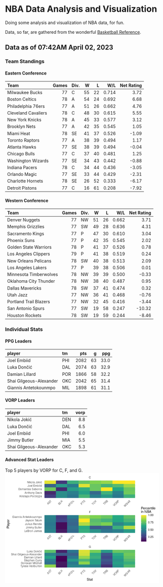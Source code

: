 # NBA Data Analysis and Visualization

Doing some analysis and visualization of NBA data, for fun.

Data, so far, are gathered from the wonderful [Basketball
Reference](https://www.basketball-reference.com/).

## Data as of 07:42AM April 02, 2023

### Team Standings

#### Eastern Conference

| Team                | Games | Div. |   W |   L |   W/L | Net Rating |
|:--------------------|------:|:-----|----:|----:|------:|-----------:|
| Milwaukee Bucks     |    77 | C    |  55 |  22 | 0.714 |       3.72 |
| Boston Celtics      |    78 | A    |  54 |  24 | 0.692 |       6.68 |
| Philadelphia 76ers  |    77 | A    |  51 |  26 | 0.662 |       4.76 |
| Cleveland Cavaliers |    78 | C    |  48 |  30 | 0.615 |       5.55 |
| New York Knicks     |    78 | A    |  45 |  33 | 0.577 |       3.12 |
| Brooklyn Nets       |    77 | A    |  42 |  35 | 0.545 |       1.05 |
| Miami Heat          |    78 | SE   |  41 |  37 | 0.526 |      -1.09 |
| Toronto Raptors     |    77 | A    |  38 |  39 | 0.494 |       1.17 |
| Atlanta Hawks       |    77 | SE   |  38 |  39 | 0.494 |      -0.04 |
| Chicago Bulls       |    77 | C    |  37 |  40 | 0.481 |       1.25 |
| Washington Wizards  |    77 | SE   |  34 |  43 | 0.442 |      -0.88 |
| Indiana Pacers      |    78 | C    |  34 |  44 | 0.436 |      -3.05 |
| Orlando Magic       |    77 | SE   |  33 |  44 | 0.429 |      -2.31 |
| Charlotte Hornets   |    78 | SE   |  26 |  52 | 0.333 |      -6.17 |
| Detroit Pistons     |    77 | C    |  16 |  61 | 0.208 |      -7.92 |

#### Western Conference

| Team                   | Games | Div. |   W |   L |   W/L | Net Rating |
|:-----------------------|------:|:-----|----:|----:|------:|-----------:|
| Denver Nuggets         |    77 | NW   |  51 |  26 | 0.662 |       3.71 |
| Memphis Grizzlies      |    77 | SW   |  49 |  28 | 0.636 |       4.31 |
| Sacramento Kings       |    77 | P    |  47 |  30 | 0.610 |       3.04 |
| Phoenix Suns           |    77 | P    |  42 |  35 | 0.545 |       2.02 |
| Golden State Warriors  |    78 | P    |  41 |  37 | 0.526 |       0.78 |
| Los Angeles Clippers   |    79 | P    |  41 |  38 | 0.519 |       0.24 |
| New Orleans Pelicans   |    78 | SW   |  40 |  38 | 0.513 |       2.09 |
| Los Angeles Lakers     |    77 | P    |  39 |  38 | 0.506 |       0.01 |
| Minnesota Timberwolves |    78 | NW   |  39 |  39 | 0.500 |      -0.33 |
| Oklahoma City Thunder  |    78 | NW   |  38 |  40 | 0.487 |       0.95 |
| Dallas Mavericks       |    78 | SW   |  37 |  41 | 0.474 |       0.32 |
| Utah Jazz              |    77 | NW   |  36 |  41 | 0.468 |      -0.76 |
| Portland Trail Blazers |    77 | NW   |  32 |  45 | 0.416 |      -3.44 |
| San Antonio Spurs      |    77 | SW   |  19 |  58 | 0.247 |     -10.32 |
| Houston Rockets        |    78 | SW   |  19 |  59 | 0.244 |      -8.46 |

### Individual Stats

#### PPG Leaders

| player                  | tm  |  pts |   g |  ppg |
|:------------------------|:----|-----:|----:|-----:|
| Joel Embiid             | PHI | 2082 |  63 | 33.0 |
| Luka Dončić             | DAL | 2074 |  63 | 32.9 |
| Damian Lillard          | POR | 1866 |  58 | 32.2 |
| Shai Gilgeous-Alexander | OKC | 2042 |  65 | 31.4 |
| Giannis Antetokounmpo   | MIL | 1898 |  61 | 31.1 |

#### VORP Leaders

| player                  | tm  | vorp |
|:------------------------|:----|-----:|
| Nikola Jokić            | DEN |  8.8 |
| Luka Dončić             | DAL |  6.5 |
| Joel Embiid             | PHI |  6.0 |
| Jimmy Butler            | MIA |  5.5 |
| Shai Gilgeous-Alexander | OKC |  5.3 |

#### Advanced Stat Leaders

Top 5 players by VORP for C, F, and G.
![](README_files/figure-gfm/README-unnamed-chunk-7-1.png)<!-- -->
